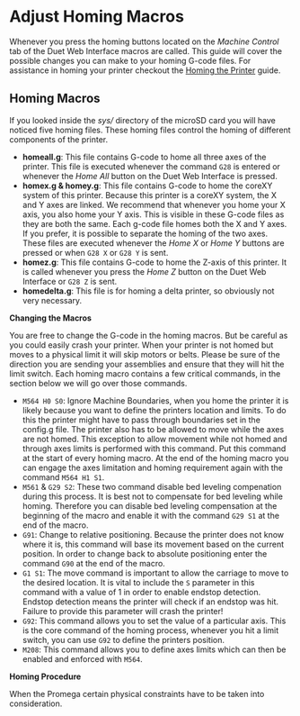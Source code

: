 # Adjust Homing Macros

Whenever you press the homing buttons located on the _Machine Control_ tab of the Duet Web Interface macros are called. This guide will cover the possible changes you can make to your homing G-code files. For assistance in homing your printer checkout the [Homing the Printer](https://m3d.gitbook.io/promega-docs/getting-started/homing-the-printer) guide.

## Homing Macros

If you looked inside the _sys/_ directory of the microSD card you will have noticed five homing files. These homing files control the homing of different components of the printer.

* **homeall.g**: This file contains G-code to home all three axes of the printer. This file is executed whenever the command `G28` is entered or whenever the _Home All_ button on the Duet Web Interface is pressed.
* **homex.g & homey.g**: This file contains G-code to home the coreXY system of this printer. Because this printer is a coreXY system, the X and Y axes are linked. We recommend that whenever you home your X axis, you also home your Y axis. This is visible in these G-code files as they are both the same. Each g-code file homes both the X and Y axes. If you prefer, it is possible to separate the homing of the two axes. These files are executed whenever the _Home X_ or _Home Y_ buttons are pressed or when `G28 X` or `G28 Y` is sent.
* **homez.g**: This file contains G-code to home the Z-axis of this printer. It is called whenever you press the _Home Z_ button on the Duet Web Interface or `G28 Z` is sent.
* **homedelta.g**: This file is for homing a delta printer, so obviously not very necessary.

**Changing the Macros**

You are free to change the G-code in the homing macros. But be careful as you could easily crash your printer. When your printer is not homed but moves to a physical limit it will skip motors or belts. Please be sure of the direction you are sending your assemblies and ensure that they will hit the limit switch. Each homing macro contains a few critical commands, in the section below we will go over those commands.

* `M564 H0 S0`: Ignore Machine Boundaries, when you home the printer it is likely because you want to define the printers location and limits. To do this the printer might have to pass through boundaries set in the config.g file. The printer also has to be allowed to move while the axes are not homed. This exception to allow movement while not homed and through axes limits is performed with this command. Put this command at the start of every homing macro. At the end of the homing macro you can engage the axes limitation and homing requirement again with the command `M564 H1 S1`.
* `M561` & `G29 S2`: These two command disable bed leveling compenation during this process. It is best not to compensate for bed leveling while homing. Therefore you can disable bed leveling compensation at the beginning of the macro and enable it with the command `G29 S1` at the end of the macro.
* `G91`: Change to relative positioning. Because the printer does not know where it is, this command will base its movement based on the current position. In order to change back to absolute positioning enter the command `G90` at the end of the macro.
* `G1 S1`: The move command is important to allow the carriage to move to the desired location. It is vital to include the `S` parameter in this command with a value of 1 in order to enable endstop detection. Endstop detection means the printer will check if an endstop was hit. Failure to provide this parameter will crash the printer!
* `G92`: This command allows you to set the value of a particular axis. This is the core command of the homing process, whenever you hit a limit switch, you can use `G92` to define the printers position.
* `M208`: This command allows you to define axes limits which can then be enabled and enforced with `M564`.

**Homing Procedure**

When the Promega certain physical constraints have to be taken into consideration.

